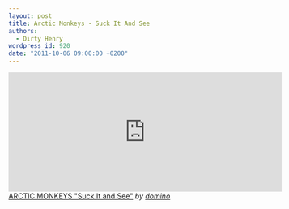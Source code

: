 ```yaml
---
layout: post
title: Arctic Monkeys - Suck It And See
authors:
  - Dirty Henry
wordpress_id: 920
date: "2011-10-06 09:00:00 +0200"
---
```


<iframe frameborder="0" width="540" height="236" src="http://www.dailymotion.com/embed/video/xl39pz"></iframe><br /><a href="http://www.dailymotion.com/video/xl39pz_arctic-monkeys-suck-it-and-see_music" target="_blank">ARCTIC MONKEYS &quot;Suck It and See&quot;</a> <i>by <a href="http://www.dailymotion.com/domino" target="_blank">domino</a></i>
